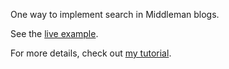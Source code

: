 One way to implement search in Middleman blogs.

See the [live example](http://joelhans.github.com/middleman-search-example/).

For more details, check out [my tutorial](http://designbyjoel.com/blog/2012-11-23-middleman-search/).